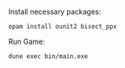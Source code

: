 Install necessary packages:

```
opam install ounit2 bisect_ppx
```

Run Game:

```
dune exec bin/main.exe
```
